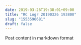 ```yaml
---
date: 2019-03-26T19:38:01+09:00
title: "RC Logr 20190326 193800"
slug: "1553596681"
draft: false
---
```


Post content in markdown format
